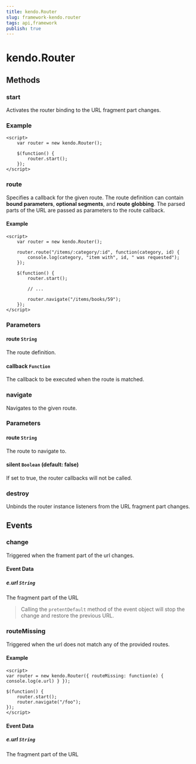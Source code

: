 ```yaml
---
title: kendo.Router
slug: framework-kendo.router
tags: api,framework
publish: true
---
```


# kendo.Router

## Methods

### start

Activates the router binding to the URL fragment part changes.

### Example

    <script>
        var router = new kendo.Router();

        $(function() {
            router.start();
        });
    </script>

### route

Specifies a callback for the given route. The route definition can contain **bound parameters**, **optional segments**, and **route globbing**.
The parsed parts of the URL are passed as parameters to the route callback.

#### Example

    <script>
        var router = new kendo.Router();

        router.route("/items/:category/:id", function(category, id) {
            console.log(category, "item with", id, " was requested");
        });

        $(function() {
            router.start();

            // ...

            router.navigate("/items/books/59");
        });
    </script>

### Parameters

#### route `String`

The route definition.

#### callback `Function`

The callback to be executed when the route is matched.

### navigate

Navigates to the given route.

### Parameters

#### route `String`

The route to navigate to.

#### silent `Boolean` **(default: false)**

If set to true, the router callbacks will not be called.

### destroy

Unbinds the router instance listeners from the URL fragment part changes.

## Events

### change

Triggered when the frament part of the url changes.

#### Event Data

##### e.url `String`

The fragment part of the URL

> Calling the `pretentDefault` method of the event object will stop the change and restore the previous URL.

### routeMissing

Triggered when the url does not match any of the provided routes.

#### Example

    <script>
    var router = new kendo.Router({ routeMissing: function(e) { console.log(e.url) } });

    $(function() {
        router.start();
        router.navigate("/foo");
    });
    </script>


#### Event Data

##### e.url `String`

The fragment part of the URL
